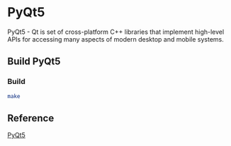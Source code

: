 # PyQt5

PyQt5 - Qt is set of cross-platform C++ libraries that implement high-level APIs for accessing many aspects of modern desktop and mobile systems. 

## Build PyQt5

### Build
```bash
make
```

## Reference

[PyQt5](https://pypi.org/project/PyQt5/)

